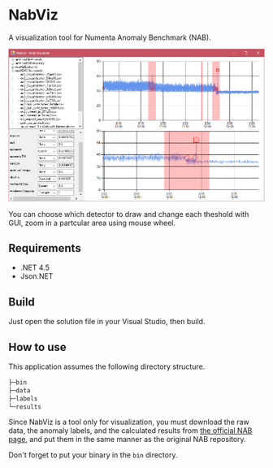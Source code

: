 # NabViz
A visualization tool for Numenta Anomaly Benchmark (NAB).

![Screen shot](./image.png)

You can choose which detector to draw and change each theshold with GUI, zoom in a partcular area using mouse wheel.

## Requirements
- .NET 4.5
- Json.NET

## Build
Just open the solution file in your Visual Studio, then build.

## How to use
This application assumes the following directory structure.

```
├─bin
├─data
├─labels
└─results
```

Since NabViz is a tool only for visualization, you must download the raw data, the anomaly labels, and the calculated results from [the official NAB page](https://github.com/numenta/NAB), and put them in the same manner as the original NAB repository.

Don't forget to put your binary in the `bin` directory.



